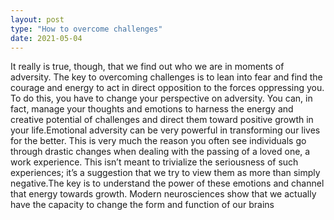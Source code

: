 ```yaml
---
layout: post
type: "How to overcome challenges"
date: 2021-05-04
---
```



It really is true, though, that we find out who we are in moments of adversity. The key to overcoming challenges is to lean into fear and find the courage and energy to act in direct opposition to the forces oppressing you. To do this, you have to change your perspective on adversity. You can, in fact, manage your thoughts and emotions to harness the energy and creative potential of challenges and direct them toward positive growth in your life.Emotional adversity can be very powerful in transforming our lives for the better. This is very much the reason you often see individuals go through drastic changes when dealing with the passing of a loved one, a work experience. This isn’t meant to trivialize the seriousness of such experiences; it’s a suggestion that we try to view them as more than simply negative.The key is to understand the power of these emotions and channel that energy towards growth. Modern neurosciences show that we actually have the capacity to change the form and function of our brains
